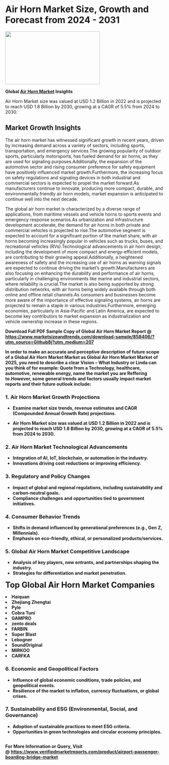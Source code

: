 <H1>Air Horn Market Size, Growth and Forecast from 2024 - 2031</H1><img class="aligncenter size-medium wp-image-584254" src="https://thirdeyenews.in/wp-content/uploads/2024/09/Global-Market-Research-300x168.jpeg" alt="" width="300" height="168" /><p><strong>Global&nbsp;<a href="https://www.marketsizeandtrends.com/download-sample/858406/?utm_source=Github8j?utm_medium=207">Air Horn Market</a> Insights</strong></p><p>Air Horn Market size was valued at USD 1.2 Billion in 2022 and is projected to reach USD 1.8 Billion by 2030, growing at a CAGR of 5.5% from 2024 to 2030.</p><p><h2>Market Growth Insights</h2> <p>The air horn market has witnessed significant growth in recent years, driven by increasing demand across a variety of sectors, including sports, transportation, and emergency services.The growing popularity of outdoor sports, particularly motorsports, has fueled demand for air horns, as they are used for signaling purposes.Additionally, the expansion of the automotive sector and rising consumer preference for safety equipment have positively influenced market growth.Furthermore, the increasing focus on safety regulations and signaling devices in both industrial and commercial sectors is expected to propel the market forward.As manufacturers continue to innovate, producing more compact, durable, and environmentally friendly air horn models, market expansion is anticipated to continue well into the next decade.<strong></strong> </p> <p>The global air horn market is characterized by a diverse range of applications, from maritime vessels and vehicle horns to sports events and emergency response scenarios.As urbanization and infrastructure development accelerate, the demand for air horns in both private and commercial vehicles is projected to rise.The automotive segment is expected to account for a significant portion of the market share, with air horns becoming increasingly popular in vehicles such as trucks, buses, and recreational vehicles (RVs).Technological advancements in air horn design, including the development of more compact and energy-efficient models, are contributing to their growing appeal.Additionally, a heightened awareness of safety and the increasing use of air horns as warning signals are expected to continue driving the market’s growth.Manufacturers are also focusing on enhancing the durability and performance of air horns, particularly in challenging environments like marine and industrial sectors, where reliability is crucial.The market is also being supported by strong distribution networks, with air horns being widely available through both online and offline retail channels.As consumers and businesses become more aware of the importance of effective signaling systems, air horns are projected to remain a staple in various industries.Furthermore, emerging economies, particularly in Asia-Pacific and Latin America, are expected to become key contributors to market expansion as industrialization and vehicle ownership increase in these regions.<strong></p><p><span class=""><strong>Download Full PDF Sample Copy of Global Air Horn Market Report</strong> @ <a href="https://www.marketsizeandtrends.com/download-sample/858406/?utm_source=Github8j?utm_medium=207" target="_blank">https://www.marketsizeandtrends.com/download-sample/858406/?utm_source=Github8j?utm_medium=207</a></span></p><p>In order to make an accurate and perceptive description of future scope of a Global&nbsp;Air Horn Market Market as Global&nbsp;Air Horn Market Market of 2025, you need to describe a clear Vision &ndash; What Industry or Linda can you think of for example: Quote from a Technology, healthcare, automotive, renewable energy, name the market you are Reffering to.However, some general trends and factors usually impact market reports and their future outlook include:</p><h3>1.&nbsp;<strong>Air Horn Market Growth Projections</strong></h3><ul><li>Examine market size trends, revenue estimates and CAGR (Compounded Annual Growth Rate) projections.</li><li><p>Air Horn Market size was valued at USD 1.2 Billion in 2022 and is projected to reach USD 1.8 Billion by 2030, growing at a CAGR of 5.5% from 2024 to 2030.</p></li></ul><h3>2.&nbsp;<strong>Air Horn Market Technological Advancements</strong></h3><ul><li>Integration of AI, IoT, blockchain, or automation in the industry.</li><li>Innovations driving cost reductions or improving efficiency.</li></ul><h3>3.&nbsp;<strong>Regulatory and Policy Changes</strong></h3><ul><li>Impact of global and regional regulations, including sustainability and carbon-neutral goals.</li><li>Compliance challenges and opportunities tied to government initiatives.</li></ul><h3>4.&nbsp;<strong>Consumer Behavior Trends</strong></h3><ul><li>Shifts in demand influenced by generational preferences (e.g., Gen Z, Millennials).</li><li>Emphasis on eco-friendly, ethical, or personalized products/services.</li></ul><h3>5.&nbsp;<strong>Global Air Horn Market Competitive Landscape</strong></h3><ul><li>Analysis of key players, new entrants, and partnerships shaping the industry.</li><li>Strategies for differentiation and market penetration.</li></ul><p data-pm-slice="1 1 []"><span style="color: inherit; font-family: inherit; font-size: 25px;">Top Global Air Horn Market Companies</span></p><div class="" data-test-id=""><p><li>Haiquan</li><li> Zhejiang Zhengtai</li><li> Pyle</li><li> Cobra Tuni</li><li> GAMPRO</li><li> zento deals</li><li> FARBIN</li><li> Super Blast</li><li> Lebogner</li><li> SoundOriginal</li><li> MIRKOO</li><li> CARFKA</li></p></div><h3>6.&nbsp;<strong>Economic and Geopolitical Factors</strong></h3><ul><li>Influence of global economic conditions, trade policies, and geopolitical events.</li><li>Resilience of the market to inflation, currency fluctuations, or global crises.</li></ul><h3>7.&nbsp;<strong>Sustainability and ESG (Environmental, Social, and Governance)</strong></h3><ul><li>Adoption of sustainable practices to meet ESG criteria.</li><li>Opportunities in green technologies and circular economy principles.</li></ul><h2><strong style="font-size: 14px;">For More Information or Query, Visit @&nbsp;</strong><a style="background-color: #ffffff; font-size: 14px;" href="https://www.marketsizeandtrends.com/report/air-horn-market/" target="_blank">https://www.verifiedmarketreports.com/product/airport-passenger-boarding-bridge-market</a></h2>